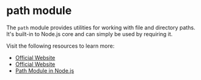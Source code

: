 # path module

The `path` module provides utilities for working with file and directory paths. It's built-in to Node.js core and can simply be used by requiring it.

Visit the following resources to learn more:

- [Official Website](https://nodejs.org/api/path.html)
- [Official Website](https://nodejs.dev/en/learn/the-nodejs-path-module/)
- [Path Module in Node.js](https://youtu.be/j95Lwxvi9JY)

